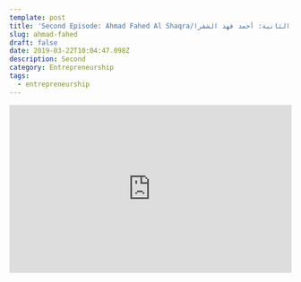 ```yaml
---
template: post
title: 'Second Episode: Ahmad Fahed Al Shaqra/الحلقة الثانية: أحمد فهد الشقرا'
slug: ahmad-fahed
draft: false
date: 2019-03-22T10:04:47.098Z
description: Second
category: Entrepreneurship
tags:
  - entrepreneurship
---
```

<iframe width="100%" height="300" scrolling="no" frameborder="no" allow="autoplay" src="https://w.soundcloud.com/player/?url=https%3A//api.soundcloud.com/tracks/335302571&color=%23ff5500&auto_play=false&hide_related=false&show_comments=true&show_user=true&show_reposts=false&show_teaser=true&visual=true"></iframe>
